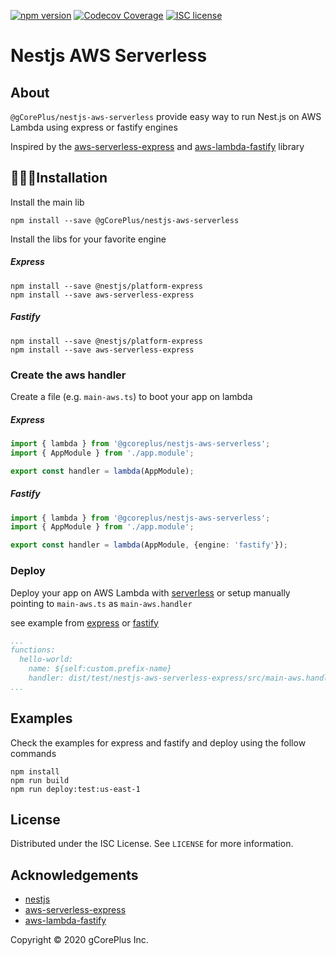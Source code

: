 [![npm version](http://img.shields.io/npm/v/@gcoreplus/nestjs-aws-serverless.svg?style=flat)](https://npmjs.org/package/@gCorePlus/nestjs-aws-serverless "View this project on npm")
[![Codecov Coverage](https://codecov.io/gh/gCorePlus/nestjs-aws-serverless/branch/master/graph/badge.svg)](https://codecov.io/gh/gCorePlus/nestjs-aws-serverless)
[![ISC license](http://img.shields.io/badge/license-ISC-brightgreen.svg)](http://opensource.org/licenses/ISC)

# Nestjs AWS Serverless

## About

`@gCorePlus/nestjs-aws-serverless` provide easy way to run Nest.js on AWS Lambda using express or fastify engines

Inspired by the [aws-serverless-express](https://github.com/awslabs/aws-serverless-express) and [aws-lambda-fastify](https://github.com/fastify/aws-lambda-fastify) library  

## 👨🏻‍💻Installation

Install the main lib
    
```shell script
npm install --save @gCorePlus/nestjs-aws-serverless
```

Install the libs for your favorite engine

##### Express

```shell script
npm install --save @nestjs/platform-express
npm install --save aws-serverless-express
```

##### Fastify

```shell script
npm install --save @nestjs/platform-express
npm install --save aws-serverless-express
``` 

### Create the aws handler

Create a file (e.g. `main-aws.ts`) to boot your app on lambda

##### Express

```typescript
import { lambda } from '@gcoreplus/nestjs-aws-serverless';
import { AppModule } from './app.module';

export const handler = lambda(AppModule);
```

##### Fastify

```typescript
import { lambda } from '@gcoreplus/nestjs-aws-serverless';
import { AppModule } from './app.module';

export const handler = lambda(AppModule, {engine: 'fastify'});
```

### Deploy

Deploy your app on AWS Lambda with [serverless](https://github.com/serverless/serverless) or setup manually pointing to `main-aws.ts` as `main-aws.handler`

see example from [express](https://github.com/gCorePlus/nestjs-aws-serverless/blob/master/examples/nestjs-aws-serverless-express/serverless.yml) or [fastify](https://github.com/gCorePlus/nestjs-aws-serverless/blob/master/examples/nestjs-aws-serverless-fastify/serverless.yml)
```yaml
...
functions:
  hello-world:
    name: ${self:custom.prefix-name}
    handler: dist/test/nestjs-aws-serverless-express/src/main-aws.handler
...
```

## Examples

Check the examples for express and fastify and deploy using the follow commands

```shell script
npm install
npm run build
npm run deploy:test:us-east-1
```

## License

Distributed under the ISC License. See `LICENSE` for more information.

## Acknowledgements

- [nestjs](https://nestjs.com)
- [aws-serverless-express](https://github.com/awslabs/aws-serverless-express)
- [aws-lambda-fastify](https://github.com/fastify/aws-lambda-fastify)

Copyright &copy; 2020 gCorePlus Inc.
